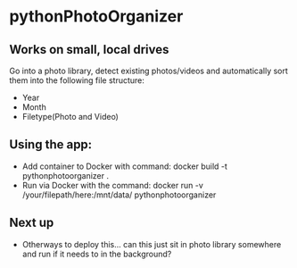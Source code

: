 # pythonPhotoOrganizer

## Works on small, local drives
Go into a photo library, detect existing photos/videos and automatically sort them into the following file structure:
* Year
* Month
* Filetype(Photo and Video)

## Using the app: 
* Add container to Docker with command: docker build -t pythonphotoorganizer .
* Run via Docker with the command: docker run -v /your/filepath/here:/mnt/data/ pythonphotoorganizer

## Next up
* Otherways to deploy this... can this just sit in photo library somewhere and run if it needs to in the background?